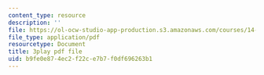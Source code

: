 ```yaml
---
content_type: resource
description: ''
file: https://ol-ocw-studio-app-production.s3.amazonaws.com/courses/14-01sc-principles-of-microeconomics-fall-2011/b9fe0e874ec2f22ce7b7f0df696263b1_jmsPn679o5k.pdf
file_type: application/pdf
resourcetype: Document
title: 3play pdf file
uid: b9fe0e87-4ec2-f22c-e7b7-f0df696263b1
---
```

